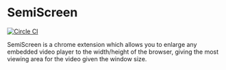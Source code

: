 SemiScreen
==========

[![Circle CI](https://circleci.com/gh/ben-rosio/semifullscreen-extension.svg?style=svg)](https://circleci.com/gh/ben-rosio/semifullscreen-extension)

SemiScreen is a chrome extension which allows you to enlarge any embedded video player to the width/height of the browser, giving the most viewing area for the video given the window size.
